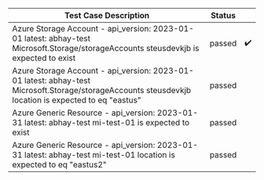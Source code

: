  | Test Case Description | Status |     |
 | --------------------- | ------ | --- |
 | Azure Storage Account - api_version: 2023-01-01 latest: abhay-test Microsoft.Storage/storageAccounts steusdevkjb is expected to exist | passed | :heavy_check_mark: |
 | Azure Storage Account - api_version: 2023-01-01 latest: abhay-test Microsoft.Storage/storageAccounts steusdevkjb location is expected to eq "eastus" | passed | |
 | Azure Generic Resource - api_version: 2023-01-31 latest: abhay-test mi-test-01 is expected to exist | passed | |
 | Azure Generic Resource - api_version: 2023-01-31 latest: abhay-test mi-test-01 location is expected to eq "eastus2" | passed | |
 
